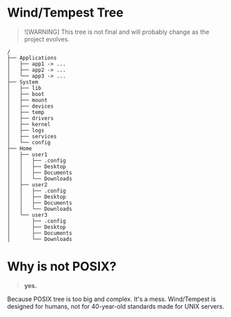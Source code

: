 # Wind/Tempest Tree

> ![WARNING]
> This tree is not final and will probably change as the project evolves.

```
/
├── Applications
│   ├── app1 -> ...
│   ├── app2 -> ...
│   └── app3 -> ...
├── System
│   ├── lib
│   ├── boot
│   ├── mount
│   ├── devices
│   ├── temp
│   ├── drivers
│   ├── kernel
│   ├── logs
│   ├── services
│   └── config
├── Home
│   ├── user1
│   │   ├── .config
│   │   ├── Desktop
│   │   ├── Documents
│   │   └── Downloads
│   ├── user2
│   │   ├── .config
│   │   ├── Desktop
│   │   ├── Documents
│   │   └── Downloads
│   └── user3
│       ├── .config
│       ├── Desktop
│       ├── Documents
│       └── Downloads
```

# Why is not POSIX?

> **yes.**

Because POSIX tree is too big and complex. It's a mess.
Wind/Tempest is designed for humans, not for 40-year-old standards made for UNIX servers.
